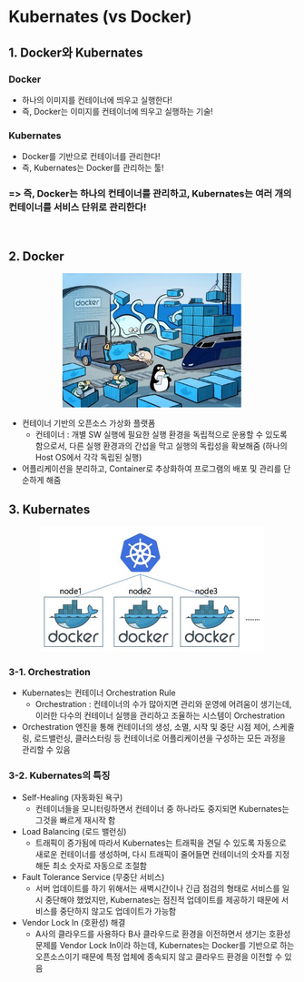 # Kubernates (vs Docker)

## 1. Docker와 Kubernates
### Docker 
  - 하나의 이미지를 컨테이너에 띄우고 실행한다!
  - 즉, Docker는 이미지를 컨테이너에 띄우고 실행하는 기술!

### Kubernates
  - Docker를 기반으로 컨테이너를 관리한다!
  - 즉, Kubernates는 Docker를 관리하는 툴!

### => 즉, Docker는 하나의 컨테이너를 관리하고, Kubernates는 여러 개의 컨테이너를 서비스 단위로 관리한다!

<br/>

## 2. Docker

<p align="center"><img src="../imagespace/kubernates1.jpg"></p>

- 컨테이너 기반의 오픈소스 가상화 플랫폼
  - 컨테이너 : 개별 SW 실행에 필요한 실행 환경을 독립적으로 운용할 수 있도록 함으로서, 다른 실행 환경과의 간섭을 막고 실행의 독립성을 확보해줌 (하나의 Host OS에서 각각 독립된 실행)
- 어플리케이션을 분리하고, Container로 추상화하여 프로그램의 배포 및 관리를 단순하게 해줌

## 3. Kubernates

<p align="center"><img src="../imagespace/kubernates2.jpg"></p>

### 3-1. Orchestration
- Kubernates는 컨테이너 Orchestration Rule
  - Orchestration : 컨테이너의 수가 많아지면 관리와 운영에 어려움이 생기는데, 이러한 다수의 컨테이너 실행을 관리하고 조율하는 시스템이 Orchestration
- Orchestration 엔진을 통해 컨테이너의 생성, 소멸, 시작 및 중단 시점 제어, 스케줄링, 로드밸런싱, 클러스터링 등 컨테이너로 어플리케이션을 구성하는 모든 과정을 관리할 수 있음

### 3-2. Kubernates의 특징
- Self-Healing (자동화된 욕구)
  - 컨테이너들을 모니터링하면서 컨테이너 중 하나라도 중지되면 Kubernates는 그것을 빠르게 재시작 함
- Load Balancing (로드 밸런싱)
  - 트래픽이 증가됨에 따라서 Kubernates는 트래픽을 견딜 수 있도록 자동으로 새로운 컨테이너를 생성하며, 다시 트래픽이 줄어들면 컨테이너의 숫자를 지정해둔 최소 숫자로 자동으로 조절함
- Fault Tolerance Service (무중단 서비스)
  - 서버 업데이트를 하기 위해서는 새벽시간이나 긴급 점검의 형태로 서비스를 일시 중단해야 했었지만, Kubernates는 점진적 업데이트를 제공하기 때문에 서비스를 중단하지 않고도 업데이트가 가능함
- Vendor Lock In (호환성) 해결
  - A사의 클라우드를 사용하다 B사 클라우드로 환경을 이전하면서 생기는 호환성 문제를 Vendor Lock In이라 하는데, Kubernates는 Docker를 기반으로 하는 오픈소스이기 때문에 특정 업체에 종속되지 않고 클라우드 환경을 이전할 수 있음

